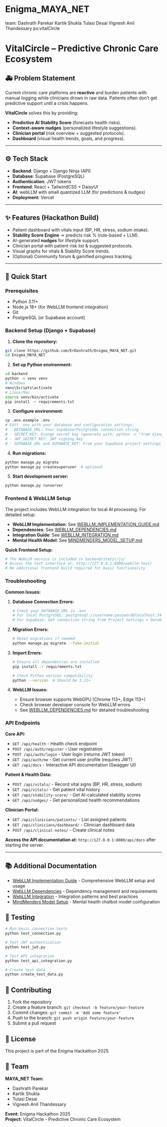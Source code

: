 # Enigma_MAYA_NET
team:
Dashrath Parekar
Kartik Shukla
Tulasi Desai
Vignesh Anil Thandessary
ps:vitalCircle
# VitalCircle – Predictive Chronic Care Ecosystem  

## 🚑 Problem Statement  
Current chronic care platforms are **reactive** and burden patients with manual logging while clinicians drown in raw data. Patients often don’t get predictive support until a crisis happens.  

**VitalCircle** solves this by providing:  
- **Predictive AI Stability Score** (forecasts health risks).  
- **Context-aware nudges** (personalized lifestyle suggestions).  
- **Clinician portal** (risk overview + suggested protocols).  
- **Dashboard** (visual health trends, goals, and progress).  

---

## ⚙️ Tech Stack  
- **Backend**: Django + Django Ninja (API)
- **Database**: Supabase (PostgreSQL)
- **Authentication**: JWT tokens
- **Frontend**: React + TailwindCSS + DaisyUI  
- **AI**: webLLM with small quantized LLM (for predictions & nudges)  
- **Deployment**: Vercel  

---

## ✨ Features (Hackathon Build)  
- Patient dashboard with vitals input (BP, HR, stress, sodium intake).  
- **Stability Score Engine** → predicts risk % (rule-based + LLM).  
- AI-generated **nudges** for lifestyle support.  
- Clinician portal with patient risk list & suggested protocols.  
- Visual graphs for vitals & Stability Score trends.  
- (Optional) Community forum & gamified progress tracking.  

---

## 🚀 Quick Start  

### Prerequisites
- Python 3.11+ 
- Node.js 18+ (for WebLLM frontend integration)
- Git
- PostgreSQL (or Supabase account)

### Backend Setup (Django + Supabase)

1. **Clone the repository:**
```bash
git clone https://github.com/ErDashrath/Enigma_MAYA_NET.git
cd Enigma_MAYA_NET
```

2. **Set up Python environment:**
```bash
cd backend
python -m venv venv
# Windows
venv\Scripts\activate
# Linux/Mac
source venv/bin/activate
pip install -r requirements.txt
```

3. **Configure environment:**
```bash
cp .env.example .env
# Edit .env with your database and configuration settings:
# - DATABASE_URL: Your Supabase/PostgreSQL connection string
# - SECRET_KEY: Django secret key (generate with: python -c "from django.core.management.utils import get_random_secret_key; print(get_random_secret_key())")
# - JWT_SECRET_KEY: JWT signing key
# - SUPABASE_URL and SUPABASE_KEY: From your Supabase project settings
```

4. **Run migrations:**
```bash
python manage.py migrate
python manage.py createsuperuser  # optional
```

5. **Start development server:**
```bash
python manage.py runserver
```

### Frontend & WebLLM Setup

The project includes WebLLM integration for local AI processing. For detailed setup:

- **WebLLM Implementation**: See [WEBLLM_IMPLEMENTATION_GUIDE.md](WEBLLM_IMPLEMENTATION_GUIDE.md)
- **Dependencies**: See [WEBLLM_DEPENDENCIES.md](WEBLLM_DEPENDENCIES.md)  
- **Integration Guide**: See [WEBLLM_INTEGRATION.md](WEBLLM_INTEGRATION.md)
- **Mental Health Model**: See [MINDMENDERS_MODEL_SETUP.md](MINDMENDERS_MODEL_SETUP.md)

**Quick Frontend Setup:**
```bash
# The WebLLM service is included in backend/static/js/
# Access the test interface at: http://127.0.0.1:8000/webllm-test/
# No additional frontend build required for basic functionality
```

### Troubleshooting

**Common Issues:**

1. **Database Connection Errors:**
   ```bash
   # Check your DATABASE_URL in .env
   # For local PostgreSQL: postgresql://username:password@localhost:5432/dbname
   # For Supabase: Get connection string from Project Settings > Database
   ```

2. **Migration Errors:**
   ```bash
   # Reset migrations if needed
   python manage.py migrate --fake-initial
   ```

3. **Import Errors:**
   ```bash
   # Ensure all dependencies are installed
   pip install -r requirements.txt
   
   # Check Python version compatibility
   python --version  # Should be 3.11+
   ```

4. **WebLLM Issues:**
   - Ensure browser supports WebGPU (Chrome 113+, Edge 113+)
   - Check browser developer console for WebLLM errors
   - See [WEBLLM_DEPENDENCIES.md](WEBLLM_DEPENDENCIES.md) for detailed troubleshooting

### API Endpoints

**Core API:**
- `GET /api/health` - Health check endpoint
- `POST /api/auth/register` - User registration
- `POST /api/auth/login` - User login (returns JWT token)
- `GET /api/auth/me` - Get current user profile (requires JWT)
- `GET /api/docs` - Interactive API documentation (Swagger UI)

**Patient & Health Data:**
- `POST /api/vitals/` - Record vital signs (BP, HR, stress, sodium)
- `GET /api/vitals/` - Get patient vital history
- `GET /api/stability-score/` - Get AI-calculated stability scores
- `GET /api/nudges/` - Get personalized health recommendations

**Clinician Portal:**
- `GET /api/clinicians/patients/` - List assigned patients
- `GET /api/clinicians/dashboard/` - Clinician dashboard data
- `POST /api/clinical-notes/` - Create clinical notes

**Access the API documentation at:** `http://127.0.0.1:8000/api/docs` after starting the server.

---

## 📚 Additional Documentation

- [WebLLM Implementation Guide](WEBLLM_IMPLEMENTATION_GUIDE.md) - Comprehensive WebLLM setup and usage
- [WebLLM Dependencies](WEBLLM_DEPENDENCIES.md) - Dependency management and requirements
- [WebLLM Integration](WEBLLM_INTEGRATION.md) - Integration patterns and best practices  
- [MindMenders Model Setup](MINDMENDERS_MODEL_SETUP.md) - Mental health chatbot model configuration

## 🧪 Testing

```bash
# Run basic connection tests
python test_connection.py

# Test JWT authentication
python test_jwt.py

# Test API integration
python test_api_integration.py

# Create test data
python create_test_data.py
```

## 🤝 Contributing

1. Fork the repository
2. Create a feature branch: `git checkout -b feature/your-feature`
3. Commit changes: `git commit -m 'Add some feature'`
4. Push to the branch: `git push origin feature/your-feature`
5. Submit a pull request

## 📄 License

This project is part of the Enigma Hackathon 2025.

## 👥 Team

**MAYA_NET Team:**
- Dashrath Parekar
- Kartik Shukla  
- Tulasi Desai
- Vignesh Anil Thandessary

**Event:** Enigma Hackathon 2025  
**Project:** VitalCircle - Predictive Chronic Care Ecosystem
